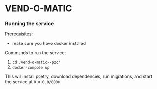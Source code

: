 # VEND-O-MATIC 

### Running the service
Prerequisites:
- make sure you have docker installed

Commands to run the service:
1. `cd /vend-o-matic--pzc/` 
1. `docker-compose up`

This will install poetry, download dependencies, run migrations, and start the service at `0.0.0.0/8000`

